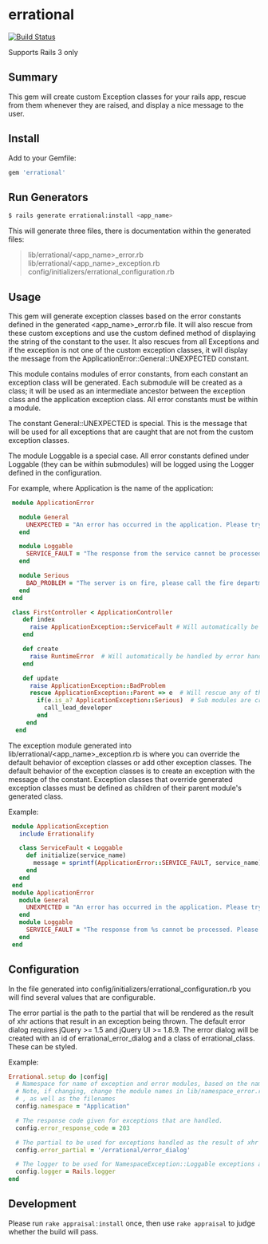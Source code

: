 # errational

[![Build Status](https://travis-ci.org/kategengler/errational.png?branch=master)](https://travis-ci.org/kategengler/errational)

Supports Rails 3 only

## Summary

This gem will create custom Exception classes for your rails app,
rescue from them whenever they are raised, and display a nice message to the user.

## Install

Add to your Gemfile:

```ruby
gem 'errational'
```

## Run Generators

```bash
$ rails generate errational:install <app_name>
```

This will generate three files, there is documentation within the generated files:
> lib/errational/<app_name>_error.rb
> lib/errational/<app_name>_exception.rb
> config/initializers/errational_configuration.rb

## Usage

This gem will generate exception classes based on the error constants defined in the generated
<app_name>_error.rb file.  It will also rescue from these custom exceptions and use the custom defined method of displaying
the string of the constant to the user.   It also rescues from all Exceptions and if the exception is not one of the
custom exception classes, it will display the message from the ApplicationError::General::UNEXPECTED constant.

This module contains modules of error constants, from each constant an exception class will be generated.
Each submodule will be created as a class; it will be used as an intermediate ancestor between the exception class
and the application exception class. All error constants must be within a module.

The constant General::UNEXPECTED is special.  This is the message that will be used for all exceptions that are caught
that are not from the custom exception classes.

The module Loggable is a special case.  All error constants defined under Loggable (they can be within submodules)
will be logged using the Logger defined in the configuration.

For example, where Application is the name of the application:

```ruby
 module ApplicationError

   module General
     UNEXPECTED = "An error has occurred in the application. Please try again."
   end

   module Loggable
     SERVICE_FAULT = "The response from the service cannot be processed. Please try again"
   end

   module Serious
     BAD_PROBLEM = "The server is on fire, please call the fire department"
   end
 end

 class FirstController < ApplicationController
    def index
      raise ApplicationException::ServiceFault # Will automatically be handled by the error handling gem with corresponding message.
    end

    def create
      raise RuntimeError  # Will automatically be handled by error handling gem with UNEXPECTED message.
    end

    def update
      raise ApplicationException::BadProblem
      rescue ApplicationException::Parent => e  # Will rescue any of the exceptions generated by the plugin.
        if(e.is_a? ApplicationException::Serious)  # Sub modules are created as ancestor classes of exceptions, useful for special casing.
          call_lead_developer
        end
     end
  end
```
The exception module generated into lib/errational/<app_name>_exception.rb is where you can override the default
behavior of exception classes or add other exception classes. The default behavior of the exception classes is to
create an exception with the message of the constant. Exception classes that override generated exception classes
must be defined as children of their parent module's generated class.


Example:

```ruby
 module ApplicationException
   include Errationalify

   class ServiceFault < Loggable
     def initialize(service_name)
       message = sprintf(ApplicationError::SERVICE_FAULT, service_name)
     end
   end
 end
 module ApplicationError
   module General
     UNEXPECTED = "An error has occurred in the application. Please try again."
   end
   module Loggable
     SERVICE_FAULT = "The response from %s cannot be processed. Please try again"
   end
 end
```

## Configuration

In the file generated into config/initializers/errational_configuration.rb you will find several values that are
configurable.

The error partial is the path to the partial that will be rendered as the result of xhr actions that result in an
exception being thrown.  The default error dialog requires jQuery >= 1.5 and jQuery UI >= 1.8.9.  The error dialog will
be created with an id of errational_error_dialog and a class of errational_class.  These can be styled.

Example:

``` ruby
Errational.setup do |config|
  # Namespace for name of exception and error modules, based on the name given at install time.
  # Note, if changing, change the module names in lib/namespace_error.rb and lib/namespace_exception.rb,
  # , as well as the filenames
  config.namespace = "Application"

  # The response code given for exceptions that are handled.
  config.error_response_code = 203

  # The partial to be used for exceptions handled as the result of xhr actions
  config.error_partial = '/errational/error_dialog'

  # The logger to be used for NamespaceException::Loggable exceptions and unexpected exceptions
  config.logger = Rails.logger
end
```

## Development

Please run `rake appraisal:install` once, then use `rake appraisal` to judge whether the build will pass.
